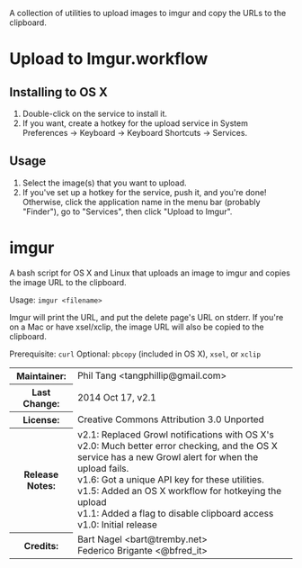 A collection of utilities to upload images to imgur and copy the URLs to the clipboard.

# Upload to Imgur.workflow

## Installing to OS X

1. Double-click on the service to install it.
2. If you want, create a hotkey for the upload service in
   System Preferences -> Keyboard -> Keyboard Shortcuts -> Services.

## Usage

1.  Select the image(s) that you want to upload.
2. If you've set up a hotkey for the service, push it, and you're done!  
Otherwise, click the application name in the menu bar (probably "Finder"),
    go to "Services", then click "Upload to Imgur".

# imgur

A bash script for OS X and Linux that uploads an image to imgur and copies 
the image URL to the clipboard.

Usage: `imgur <filename>`

Imgur will print the URL, and put the delete page's URL on stderr. If
you're on a Mac or have xsel/xclip, the image URL will also be copied
to the clipboard.

Prerequisite: `curl`
    Optional: `pbcopy` (included in OS X), `xsel`, or `xclip`

<table>
<tr>
    <th>Maintainer:</th>
    <td> Phil Tang &lt;tangphillip@gmail.com&gt;</td>
</tr>
<tr>
    <th>Last Change:</th>
    <td> 2014 Oct 17, v2.1</td>
</tr>
<tr>
    <th>License:</th>
    <td> Creative Commons Attribution 3.0 Unported</td>
</tr>
<tr>
    <th>Release Notes:</th>
    <td> v2.1: Replaced Growl notifications with OS X's
        <br> v2.0: Much better error checking, and the OS X service has a new Growl alert for when the upload fails.
        <br> v1.6: Got a unique API key for these utilities.
        <br> v1.5: Added an OS X workflow for hotkeying the upload
        <br> v1.1: Added a flag to disable clipboard access
        <br> v1.0: Initial release</td>
</tr>
<tr>
    <th>Credits:</th>
    <td> Bart Nagel &lt;bart@tremby.net&gt;
        <br> Federico Brigante &lt;@bfred_it&gt;</td>
</tr>
</table>